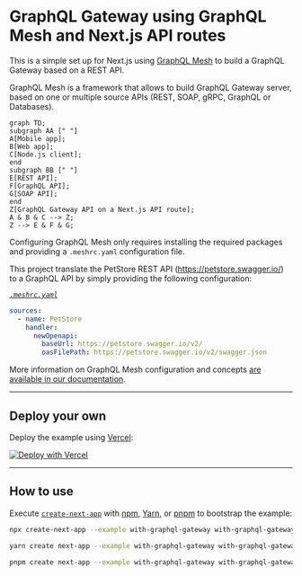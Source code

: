 # GraphQL Gateway using GraphQL Mesh and Next.js API routes

This is a simple set up for Next.js using [GraphQL Mesh](https://www.graphql-mesh.com/docs/introduction) to build a GraphQL Gateway based on a REST API.

GraphQL Mesh is a framework that allows to build GraphQL Gateway server, based on one or multiple source APIs (REST, SOAP, gRPC, GraphQL or Databases).

```mermaid
graph TD;
subgraph AA [" "]
A[Mobile app];
B[Web app];
C[Node.js client];
end
subgraph BB [" "]
E[REST API];
F[GraphQL API];
G[SOAP API];
end
Z[GraphQL Gateway API on a Next.js API route];
A & B & C --> Z;
Z --> E & F & G;
```

Configuring GraphQL Mesh only requires installing the required packages and providing a `.meshrc.yaml` configuration file.

This project translate the PetStore REST API (https://petstore.swagger.io/) to a GraphQL API by simply providing the following configuration:

_[`.meshrc.yaml`](./.meshrc.yaml)_

```yaml
sources:
  - name: PetStore
    handler:
      newOpenapi:
        baseUrl: https://petstore.swagger.io/v2/
        oasFilePath: https://petstore.swagger.io/v2/swagger.json
```

More information on GraphQL Mesh configuration and concepts [are available in our documentation](https://www.graphql-mesh.com/docs/getting-started/overview).

---

## Deploy your own

Deploy the example using [Vercel](https://vercel.com?utm_source=github&utm_medium=readme&utm_campaign=next-example):

[![Deploy with Vercel](https://vercel.com/button)](https://vercel.com/new/git/external?repository-url=https://github.com/vercel/next.js/tree/canary/examples/with-graphql-gateway&project-name=with-graphql-gateway&repository-name=with-graphql-gateway&env=NEO4J_URI,NEO4J_USER,NEO4J_PASSWORD&envDescription=Required%20to%20connect%20the%20app%20with%20a%20Neo4j%20database&envLink=https://github.com/vercel/next.js/tree/canary/examples/with-graphql-gateway%23step-3-set-up-environment-variables)

---

## How to use

Execute [`create-next-app`](https://github.com/vercel/next.js/tree/canary/packages/create-next-app) with [npm](https://docs.npmjs.com/cli/init), [Yarn](https://yarnpkg.com/lang/en/docs/cli/create/), or [pnpm](https://pnpm.io) to bootstrap the example:

```bash
npx create-next-app --example with-graphql-gateway with-graphql-gateway-app
```

```bash
yarn create next-app --example with-graphql-gateway with-graphql-gateway-app
```

```bash
pnpm create next-app --example with-graphql-gateway with-graphql-gateway-app
```
